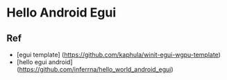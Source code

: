 # Hello Android Egui


## Ref

* [egui template] (https://github.com/kaphula/winit-egui-wgpu-template)
* [hello egui android] (https://github.com/inferrna/hello_world_android_egui)